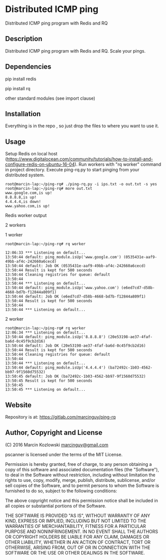 # Distributed ICMP ping

Distributed ICMP ping program with Redis and RQ

## Description

Distributed ICMP ping program with Redis and RQ. Scale your pings.


## Dependencies

pip install redis

pip install rq

other standard modules (see import clause)


## Installation

Everything is in the repo , so just drop the files to where you want to use it.

## Usage

Setup Redis on local host (https://www.digitalocean.com/community/tutorials/how-to-install-and-configure-redis-on-ubuntu-16-04). Run workers with "rq worker" command in project directory. Execute ping-rq.py to start pinging from your distributed system.

```
root@marcin-lap:~/ping-rq# ./ping-rq.py -i ips.txt -o out.txt -s yes
root@marcin-lap:~/ping-rq# more out.txt
www.google.com,is up!
8.8.8.8,is up!
4.4.4.4,is down!
www.yahoo.com,is up!
```

Redis worker output

2 workers

1 worker

```
root@marcin-lap:~/ping-rq# rq worker

12:06:33 *** Listening on default...
13:50:44 default: ping_module.isUp('www.google.com') (0535431e-aaf9-49bb-af4c-242660a6cecd)
13:50:44 default: Job OK (0535431e-aaf9-49bb-af4c-242660a6cecd)
13:50:44 Result is kept for 500 seconds
13:50:44 Cleaning registries for queue: default
13:50:44 
13:50:44 *** Listening on default...
13:50:44 default: ping_module.isUp('www.yahoo.com') (e6ed7cd7-d58b-4668-bd7b-f12844a809f1)
13:50:44 default: Job OK (e6ed7cd7-d58b-4668-bd7b-f12844a809f1)
13:50:44 Result is kept for 500 seconds
13:50:44 
13:50:44 *** Listening on default...

```

2 worker

```
root@marcin-lap:~/ping-rq# rq worker
12:06:34 *** Listening on default...
13:50:44 default: ping_module.isUp('8.8.8.8') (20e53198-ae37-4faf-ba6d-0c45f9cb2d16)
13:50:44 default: Job OK (20e53198-ae37-4faf-ba6d-0c45f9cb2d16)
13:50:44 Result is kept for 500 seconds
13:50:44 Cleaning registries for queue: default
13:50:44 
13:50:44 *** Listening on default...
13:50:44 default: ping_module.isUp('4.4.4.4') (ba72492c-1b03-4562-bb97-9f1560d75532)
13:50:45 default: Job OK (ba72492c-1b03-4562-bb97-9f1560d75532)
13:50:45 Result is kept for 500 seconds
13:50:45 
13:50:45 *** Listening on default...
```




## Website

Repository is at: https://gitlab.com/marcinguy/ping-rq

## Author, Copyright and License

(C) 2016 Marcin Kozlowski <marcinguy@gmail.com>

pscanner is licensed under the terms of the MIT License.

Permission is hereby granted, free of charge, to any person obtaining a copy of
this software and associated documentation files (the "Software"), to deal in
the Software without restriction, including without limitation the rights to
use, copy, modify, merge, publish, distribute, sublicense, and/or sell copies
of the Software, and to permit persons to whom the Software is furnished to do
so, subject to the following conditions:

The above copyright notice and this permission notice shall be included in all
copies or substantial portions of the Software.

THE SOFTWARE IS PROVIDED "AS IS", WITHOUT WARRANTY OF ANY KIND, EXPRESS OR
IMPLIED, INCLUDING BUT NOT LIMITED TO THE WARRANTIES OF MERCHANTABILITY,
FITNESS FOR A PARTICULAR PURPOSE AND NONINFRINGEMENT. IN NO EVENT SHALL THE
AUTHORS OR COPYRIGHT HOLDERS BE LIABLE FOR ANY CLAIM, DAMAGES OR OTHER
LIABILITY, WHETHER IN AN ACTION OF CONTRACT, TORT OR OTHERWISE, ARISING FROM,
OUT OF OR IN CONNECTION WITH THE SOFTWARE OR THE USE OR OTHER DEALINGS IN THE
SOFTWARE.

